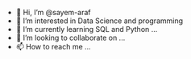 - 👋 Hi, I’m @sayem-araf
- 👀 I’m interested in Data Science and programming 
- 🌱 I’m currently learning SQL and Python ...
- 💞️ I’m looking to collaborate on ...
- 📫 How to reach me ...

<!---
sayem-araf/sayem-araf is a ✨ special ✨ repository because its `README.md` (this file) appears on your GitHub profile.
You can click the Preview link to take a look at your changes.
--->
